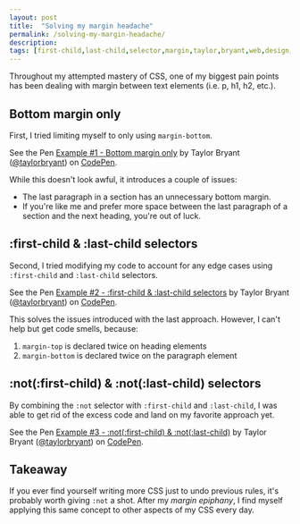 ```yaml
---
layout: post
title:  "Solving my margin headache"
permalink: /solving-my-margin-headache/
description: 
tags: [first-child,last-child,selector,margin,taylor,bryant,web,design,memphis]
---
```


Throughout my attempted mastery of CSS, one of my biggest pain points has been dealing with margin between text elements (i.e. p, h1, h2, etc.).

## Bottom margin only
First, I tried limiting myself to only using `margin-bottom`.

<p data-height="800" data-theme-id="32204" data-slug-hash="ppdOZN" data-default-tab="css,result" data-user="taylorbryant" data-embed-version="2" data-pen-title="Example #1 - Bottom margin only" class="codepen">See the Pen <a href="https://codepen.io/taylorbryant/pen/ppdOZN/">Example #1 - Bottom margin only</a> by Taylor Bryant (<a href="https://codepen.io/taylorbryant">@taylorbryant</a>) on <a href="https://codepen.io">CodePen</a>.</p>
<script async src="https://production-assets.codepen.io/assets/embed/ei.js"></script>

While this doesn't look awful, it introduces a couple of issues:
* The last paragraph in a section has an unnecessary bottom margin.
* If you're like me and prefer more space between the last paragraph of a section and the next heading, you're out of luck.

## :first-child & :last-child selectors
Second, I tried modifying my code to account for any edge cases using `:first-child` and `:last-child` selectors.

<p data-height="800" data-theme-id="32204" data-slug-hash="YYEeMW" data-default-tab="css,result" data-user="taylorbryant" data-embed-version="2" data-pen-title="Example #2 - :first-child & :last-child selectors" class="codepen">See the Pen <a href="https://codepen.io/taylorbryant/pen/YYEeMW/">Example #2 - :first-child & :last-child selectors</a> by Taylor Bryant (<a href="https://codepen.io/taylorbryant">@taylorbryant</a>) on <a href="https://codepen.io">CodePen</a>.</p>
<script async src="https://production-assets.codepen.io/assets/embed/ei.js"></script>

This solves the issues introduced with the last approach. However, I can't help but get code smells, because:
1. `margin-top` is declared twice on heading elements
2. `margin-bottom` is declared twice on the paragraph element

## :not(:first-child) & :not(:last-child) selectors
By combining the `:not` selector with `:first-child` and `:last-child`, I was able to get rid of the excess code and land on my favorite approach yet.

<p data-height="800" data-theme-id="32204" data-slug-hash="dJZqjg" data-default-tab="css,result" data-user="taylorbryant" data-embed-version="2" data-pen-title="Example #3 - :not(:first-child) & :not(:last-child)" class="codepen">See the Pen <a href="https://codepen.io/taylorbryant/pen/dJZqjg/">Example #3 - :not(:first-child) & :not(:last-child)</a> by Taylor Bryant (<a href="https://codepen.io/taylorbryant">@taylorbryant</a>) on <a href="https://codepen.io">CodePen</a>.</p>
<script async src="https://production-assets.codepen.io/assets/embed/ei.js"></script>

## Takeaway
If you ever find yourself writing more CSS just to undo previous rules, it's probably worth giving `:not` a shot. After my *margin epiphany*, I find myself applying this same concept to other aspects of my CSS every day.
